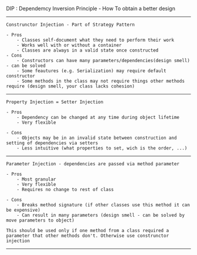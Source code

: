
DIP : Dependemcy Inversion Principle -  How To obtain a better design

-----------------------------------------------------------------------------------------------------------------------------
	Construnctor Injection - Part of Strategy Pattern

	- Pros
		- Classes self-document what they need to perform their work
		- Works well with or without a container
		- Classes are always in a valid state once constructed
	- Cons
		- Constructors can have many parameters/dependencies(design smell) - can be solved
		- Some feautures (e.g. Serialization) may require default constructor
		- Some methods in the class may not require things other methods require (design smell, your class lacks cohesion)

-----------------------------------------------------------------------------------------------------------------------------

	Property Injection = Setter Injection

	- Pros
		- Dependency can be changed at any time during object lifetime
		- Very flexible

	- Cons
		- Objects may be in an invalid state between construction and setting of dependencies via setters
		- Less intuitive (what properties to set, wich is the order, ...)

-----------------------------------------------------------------------------------------------------------------------------

	Parameter Injection - dependencies are passed via method parameter

	- Pros
		- Most granular
		- Very flexible
		- Requires no change to rest of class

	- Cons
		- Breaks method signature (if other classes use this method it can be expensive)
		- Can result in many parameters (design smell - can be solved by move parameters to object) 

	This should be used only if one method from a class required a parameter that other methods don't. Otherwise use construnctor injection

-----------------------------------------------------------------------------------------------------------------------------